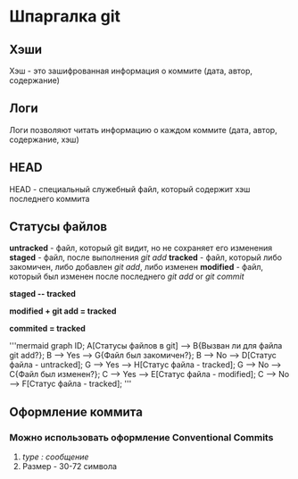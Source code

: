 # Шпаргалка git

## Хэши
Хэш - это зашифрованная информация о коммите (дата, автор, содержание)

## Логи
Логи позволяют читать информацию о каждом коммите (дата, автор, содержание, хэш)

## HEAD
HEAD - специальный служебный файл, который содержит хэш последнего коммита

## Статусы файлов
**untracked** - файл, который git видит, но не сохраняет его изменения
**staged** - файл, после выполнения _git add_
**tracked** - файл, который либо закомичен, либо добавлен _git add_, либо изменен
**modified** - файл, который был изменен после последнего _git add_ or _git commit_

**staged -- tracked**

**modified + git add = tracked**

**commited = tracked**

'''mermaid
  graph ID;
    A[Статусы файлов в git] --> B{Вызван ли для файла git add?};
    B --> Yes --> G{Файл был закомичен?};
    B --> No --> D[Статус файла - untracked];
    G --> Yes --> H[Статус файла - tracked];
    G --> No --> C{Файл был изменен?};
    C --> Yes --> E[Статус файла - modified];
    C --> No --> F[Статус файла - tracked];
'''

## Оформление коммита
### Можно использовать оформление Conventional Commits
1. *type : сообщение*
2. Размер - 30-72 символа

